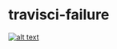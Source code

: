 # travisci-failure

[![alt text](http://img.youtube.com/vi/uS1KcjkWdoU/0.jpg)](https://www.youtube.com/watch?v=uS1KcjkWdoU "Gilfoyle's Bitcoin Warning - Silicon Valley")
